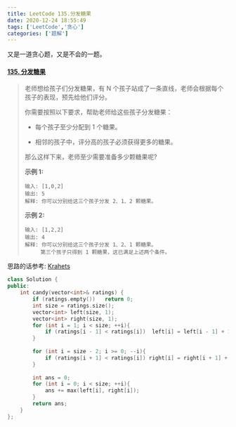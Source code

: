 ```yaml
---
title: LeetCode 135.分发糖果
date: 2020-12-24 18:55:49
tags: ['LeetCode','贪心']
categories: ['题解']
---
```


又是一道贪心题，又是不会的一题。

<!--more-->

#### [135. 分发糖果](https://leetcode-cn.com/problems/candy/)

> 老师想给孩子们分发糖果，有 N 个孩子站成了一条直线，老师会根据每个孩子的表现，预先给他们评分。
>
> 你需要按照以下要求，帮助老师给这些孩子分发糖果：
>
> - 每个孩子至少分配到 1 个糖果。
>
> - 相邻的孩子中，评分高的孩子必须获得更多的糖果。
>
> 那么这样下来，老师至少需要准备多少颗糖果呢?
>
> **示例 1:**
>
> ```
> 输入: [1,0,2]
> 输出: 5
> 解释: 你可以分别给这三个孩子分发 2、1、2 颗糖果。
> ```
>
> **示例 2:**
>
> ```
> 输入: [1,2,2]
> 输出: 4
> 解释: 你可以分别给这三个孩子分发 1、2、1 颗糖果。
>      第三个孩子只得到 1 颗糖果，这已满足上述两个条件。
> ```
>
> 

思路的话参考: [Krahets](https://leetcode-cn.com/problems/candy/solution/candy-cong-zuo-zhi-you-cong-you-zhi-zuo-qu-zui-da-/)

```C++
class Solution {
public:
    int candy(vector<int>& ratings) {
        if (ratings.empty())   return 0;
        int size = ratings.size();
        vector<int> left(size, 1);
        vector<int> right(size, 1);
        for (int i = 1; i < size; ++i){
            if (ratings[i - 1] < ratings[i])  left[i] = left[i - 1] + 1;
        }
        
        for (int i = size - 2; i >= 0; --i){
            if (ratings[i + 1] < ratings[i]) right[i] = right[i + 1] + 1; 
        }
        
        int ans = 0;
        for (int i = 0; i < size; ++i){
            ans += max(left[i], right[i]);
        }
        return ans;
    }
};
```

